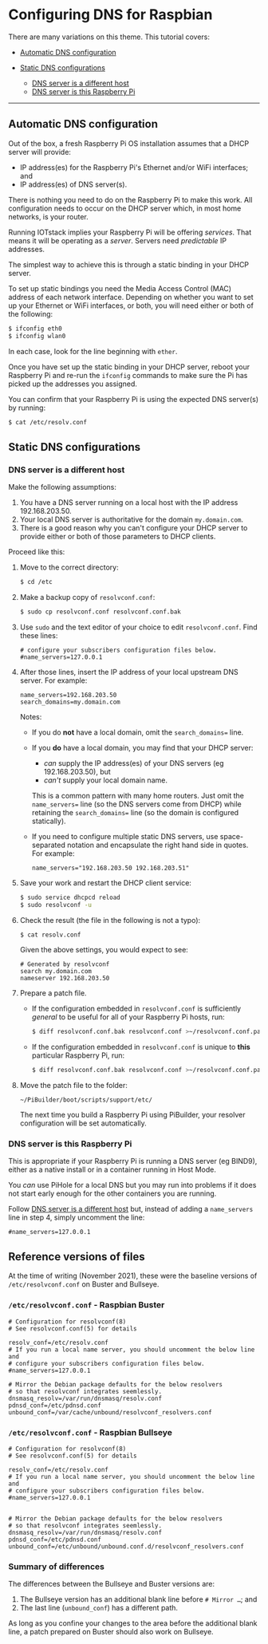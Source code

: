 # Configuring DNS for Raspbian

There are many variations on this theme. This tutorial covers:

- [Automatic DNS configuration](#autoDNS)
- [Static DNS configurations](#staticDNS)

	- [DNS server is a different host](#otherhostDNS)
	- [DNS server is this Raspberry Pi](#localhostDNS)

<hr>

<a name="autoDNS"></a>
## Automatic DNS configuration

Out of the box, a fresh Raspberry Pi OS installation assumes that a DHCP server will provide:

* IP address(es) for the Raspberry Pi's Ethernet and/or WiFi interfaces; and
* IP address(es) of DNS server(s).

There is nothing you need to do on the Raspberry Pi to make this work. All configuration needs to occur on the DHCP server which, in most home networks, is your router.

Running IOTstack implies your Raspberry Pi will be offering *services*. That means it will be operating as a *server*. Servers need *predictable* IP addresses.

The simplest way to achieve this is through a static binding in your DHCP server.

To set up static bindings you need the Media Access Control (MAC) address of each network interface. Depending on whether you want to set up your Ethernet or WiFi interfaces, or both, you will need either or both of the following:

```bash
$ ifconfig eth0
$ ifconfig wlan0
```

In each case, look for the line beginning with `ether`.

Once you have set up the static binding in your DHCP server, reboot your Raspberry Pi and re-run the `ifconfig` commands to make sure the Pi has picked up the addresses you assigned.

You can confirm that your Raspberry Pi is using the expected DNS server(s) by running:

```bash
$ cat /etc/resolv.conf
```

<a name="staticDNS"></a>
## Static DNS configurations

<a name="otherhostDNS"></a>
### DNS server is a different host

Make the following assumptions:

1. You have a DNS server running on a local host with the IP address 192.168.203.50.
2. Your local DNS server is authoritative for the domain `my.domain.com`.
3. There is a good reason why you can't configure your DHCP server to provide either or both of those parameters to DHCP clients.

Proceed like this:
 
1. Move to the correct directory:

	```bash
	$ cd /etc
	```

2. Make a backup copy of `resolvconf.conf`:

	```bash
	$ sudo cp resolvconf.conf resolvconf.conf.bak
	```

3. Use `sudo` and the text editor of your choice to edit `resolvconf.conf`. Find these lines:

	```
	# configure your subscribers configuration files below.
	#name_servers=127.0.0.1
	```

4. After those lines, insert the IP address of your local upstream DNS server. For example:

	```
	name_servers=192.168.203.50
	search_domains=my.domain.com
	```

	Notes:

	* If you do **not** have a local domain, omit the `search_domains=` line.
	* If you **do** have a local domain, you may find that your DHCP server:

		- *can* supply the IP address(es) of your DNS servers (eg 192.168.203.50), but
		- *can't* supply your local domain name.

		This is a common pattern with many home routers. Just omit the `name_servers=` line (so the DNS servers come from DHCP) while retaining the `search_domains=` line (so the domain is configured statically).

	* If you need to configure multiple static DNS servers, use space-separated notation and encapsulate the right hand side in quotes. For example:

		```
		name_servers="192.168.203.50 192.168.203.51"
		```

5. Save your work and restart the DHCP client service:

	```bash
	$ sudo service dhcpcd reload
	$ sudo resolvconf -u
	```

6. Check the result (the file in the following is not a typo):

	```bash
	$ cat resolv.conf
	```

	Given the above settings, you would expect to see:

	```
	# Generated by resolvconf
	search my.domain.com
	nameserver 192.168.203.50
	```

7. Prepare a patch file.

	* If the configuration embedded in `resolvconf.conf` is sufficiently *general* to be useful for all of your Raspberry Pi hosts, run:

		```bash
		$ diff resolvconf.conf.bak resolvconf.conf >~/resolvconf.conf.patch
		```

	* If the configuration embedded in `resolvconf.conf` is unique to **this** particular Raspberry Pi, run:

		```bash
		$ diff resolvconf.conf.bak resolvconf.conf >~/resolvconf.conf.patch@$HOSTNAME
		```

8. Move the patch file to the folder:

	```
	~/PiBuilder/boot/scripts/support/etc/
	```

	The next time you build a Raspberry Pi using PiBuilder, your resolver configuration will be set automatically.

<a name="localhostDNS"></a>
### DNS server is this Raspberry Pi

This is appropriate if your Raspberry Pi is running a DNS server (eg BIND9), either as a native install or in a container running in Host Mode.

You *can* use PiHole for a local DNS but you may run into problems if it does not start early enough for the other containers you are running.

Follow [DNS server is a different host](#otherhostDNS) but, instead of adding a `name_servers` line in step 4, simply uncomment the line:

```
#name_servers=127.0.0.1
```

<a name="baselineReference"></a>
## Reference versions of files

At the time of writing (November 2021), these were the baseline versions of `/etc/resolvconf.conf` on Buster and Bullseye.

### `/etc/resolvconf.conf` - Raspbian Buster

```
# Configuration for resolvconf(8)
# See resolvconf.conf(5) for details

resolv_conf=/etc/resolv.conf
# If you run a local name server, you should uncomment the below line and
# configure your subscribers configuration files below.
#name_servers=127.0.0.1

# Mirror the Debian package defaults for the below resolvers
# so that resolvconf integrates seemlessly.
dnsmasq_resolv=/var/run/dnsmasq/resolv.conf
pdnsd_conf=/etc/pdnsd.conf
unbound_conf=/var/cache/unbound/resolvconf_resolvers.conf
```

### `/etc/resolvconf.conf` - Raspbian Bullseye

```
# Configuration for resolvconf(8)
# See resolvconf.conf(5) for details

resolv_conf=/etc/resolv.conf
# If you run a local name server, you should uncomment the below line and
# configure your subscribers configuration files below.
#name_servers=127.0.0.1


# Mirror the Debian package defaults for the below resolvers
# so that resolvconf integrates seemlessly.
dnsmasq_resolv=/var/run/dnsmasq/resolv.conf
pdnsd_conf=/etc/pdnsd.conf
unbound_conf=/etc/unbound/unbound.conf.d/resolvconf_resolvers.conf
```

### Summary of differences

The differences between the Bullseye and Buster versions are:

1. The Bullseye version has an additional blank line before `# Mirror …`; and
2. The last line (`unbound_conf`) has a different path.

As long as you confine your changes to the area before the additional blank line, a patch prepared on Buster should also work on Bullseye.
